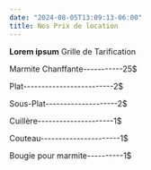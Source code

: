 ```yaml
---
date: "2024-08-05T13:09:13-06:00"
title: Nos Prix de location 
---
```


**Lorem ipsum** Grille de Tarification 
 
Marmite Chanffante-----------25$


Plat-------------------------2$

Sous-Plat--------------------2$

Cuillère---------------------1$

Couteau----------------------1$

Bougie pour marmite----------1$


